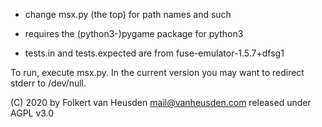 * change msx.py (the top) for path names and such

* requires the (python3-)pygame package for python3

* tests.in and tests.expected are from fuse-emulator-1.5.7+dfsg1

To run, execute msx.py. In the current version you may want to redirect stderr to /dev/null.


(C) 2020 by Folkert van Heusden <mail@vanheusden.com>
released under AGPL v3.0
